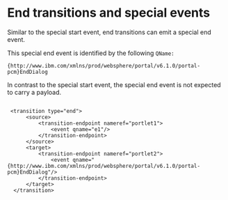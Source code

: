 # End transitions and special events

Similar to the special start event, end transitions can emit a special end event.

This special end event is identified by the following `QName:`

```
{http://www.ibm.com/xmlns/prod/websphere/portal/v6.1.0/portal-pcm}EndDialog
```

In contrast to the special start event, the special end event is not expected to carry a payload.

```

 <transition type="end">
      <source>
          <transition-endpoint nameref="portlet1">
              <event qname="e1"/>
          </transition-endpoint>
      </source>
      <target>
          <transition-endpoint nameref="portlet2">
              <event qname="{http://www.ibm.com/xmlns/prod/websphere/portal/v6.1.0/portal-pcm}EndDialog"/>
          </transition-endpoint>
      </target>
  </transition>

```



